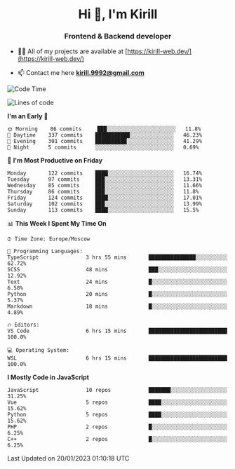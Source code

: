 <h1 align="center">Hi 👋, I'm Kirill</h1>
<h3 align="center">Frontend & Backend developer</h3>

- 👨‍💻 All of my projects are available at [https://kirill-web.dev/](https://kirill-web.dev/)

- 📫 Contact me here **kirill.9992@gmail.com**











<!--START_SECTION:waka-->
![Code Time](http://img.shields.io/badge/Code%20Time-1%2C247%20hrs%2014%20mins-blue)

![Lines of code](https://img.shields.io/badge/From%20Hello%20World%20I%27ve%20Written-532%20Thousand%20lines%20of%20code-blue)

**I'm an Early 🐤** 

```text
🌞 Morning    86 commits     ███░░░░░░░░░░░░░░░░░░░░░░   11.8% 
🌆 Daytime    337 commits    ███████████░░░░░░░░░░░░░░   46.23% 
🌃 Evening    301 commits    ██████████░░░░░░░░░░░░░░░   41.29% 
🌙 Night      5 commits      ░░░░░░░░░░░░░░░░░░░░░░░░░   0.69%

```
📅 **I'm Most Productive on Friday** 

```text
Monday       122 commits    ████░░░░░░░░░░░░░░░░░░░░░   16.74% 
Tuesday      97 commits     ███░░░░░░░░░░░░░░░░░░░░░░   13.31% 
Wednesday    85 commits     ███░░░░░░░░░░░░░░░░░░░░░░   11.66% 
Thursday     86 commits     ███░░░░░░░░░░░░░░░░░░░░░░   11.8% 
Friday       124 commits    ████░░░░░░░░░░░░░░░░░░░░░   17.01% 
Saturday     102 commits    ███░░░░░░░░░░░░░░░░░░░░░░   13.99% 
Sunday       113 commits    ████░░░░░░░░░░░░░░░░░░░░░   15.5%

```


📊 **This Week I Spent My Time On** 

```text
⌚︎ Time Zone: Europe/Moscow

💬 Programming Languages: 
TypeScript               3 hrs 55 mins       ███████████████░░░░░░░░░░   62.72% 
SCSS                     48 mins             ███░░░░░░░░░░░░░░░░░░░░░░   12.92% 
Text                     24 mins             █░░░░░░░░░░░░░░░░░░░░░░░░   6.58% 
Python                   20 mins             █░░░░░░░░░░░░░░░░░░░░░░░░   5.37% 
Markdown                 18 mins             █░░░░░░░░░░░░░░░░░░░░░░░░   4.89%

🔥 Editors: 
VS Code                  6 hrs 15 mins       █████████████████████████   100.0%

💻 Operating System: 
WSL                      6 hrs 15 mins       █████████████████████████   100.0%

```

**I Mostly Code in JavaScript** 

```text
JavaScript               10 repos            ███████░░░░░░░░░░░░░░░░░░   31.25% 
Vue                      5 repos             ████░░░░░░░░░░░░░░░░░░░░░   15.62% 
Python                   5 repos             ████░░░░░░░░░░░░░░░░░░░░░   15.62% 
PHP                      2 repos             █░░░░░░░░░░░░░░░░░░░░░░░░   6.25% 
C++                      2 repos             █░░░░░░░░░░░░░░░░░░░░░░░░   6.25%

```



 Last Updated on 20/01/2023 01:10:18 UTC
<!--END_SECTION:waka-->
